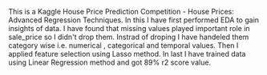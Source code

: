 This is a Kaggle House Price Prediction Competition - House Prices: Advanced Regression Techniques.
In this I have first performed EDA to gain insights of data. I have found that missing values played important role in sale_price so I didn't drop them. Instrad of droping I have handeled them category wise i.e. numerical , categorical and temporal values.
Then I applied feature selection using Lasso method. 
In last I have trained data using Linear Regression method and got 89% r2 score value. 
